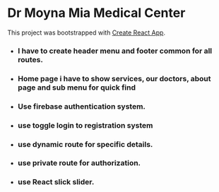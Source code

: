 # Dr Moyna Mia Medical Center

This project was bootstrapped with [Create React App](https://hospital-app-5d13f.web.app/).

* ### I have to create header menu and footer common for all routes.
* ### Home page i have to show services, our doctors, about page and sub menu for quick find
* ### Use firebase authentication system.
* ### use toggle login to registration system
* ### use dynamic route for specific details.
* ### use private route for authorization.
* ### use React slick slider.